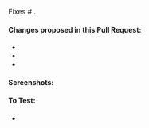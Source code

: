 <!-- If this pull request fixes an Issue, link it below. If not, you can remove the line below -->
Fixes # .

<!-- Include a bulleted list summarizing the main changes you have made in this PR -->
#### Changes proposed in this Pull Request:
- 
- 
- 

<!-- Include screenshots if they will help illustrate the changes in this PR -->
#### Screenshots:

<!-- Instruction for PR reviewers, if more complicated than a simple yarn start -->
#### To Test:
- 
